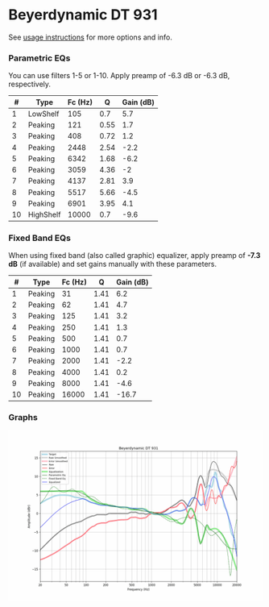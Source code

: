 # Beyerdynamic DT 931
See [usage instructions](https://github.com/jaakkopasanen/AutoEq#usage) for more options and info.

### Parametric EQs
You can use filters 1-5 or 1-10. Apply preamp of -6.3 dB or -6.3 dB, respectively.

|   # | Type      |   Fc (Hz) |    Q |   Gain (dB) |
|-----|-----------|-----------|------|-------------|
|   1 | LowShelf  |       105 | 0.7  |         5.7 |
|   2 | Peaking   |       121 | 0.55 |         1.7 |
|   3 | Peaking   |       408 | 0.72 |         1.2 |
|   4 | Peaking   |      2448 | 2.54 |        -2.2 |
|   5 | Peaking   |      6342 | 1.68 |        -6.2 |
|   6 | Peaking   |      3059 | 4.36 |        -2   |
|   7 | Peaking   |      4137 | 2.81 |         3.9 |
|   8 | Peaking   |      5517 | 5.66 |        -4.5 |
|   9 | Peaking   |      6901 | 3.95 |         4.1 |
|  10 | HighShelf |     10000 | 0.7  |        -9.6 |

### Fixed Band EQs
When using fixed band (also called graphic) equalizer, apply preamp of **-7.3 dB** (if available) and set gains manually with these parameters.

|   # | Type    |   Fc (Hz) |    Q |   Gain (dB) |
|-----|---------|-----------|------|-------------|
|   1 | Peaking |        31 | 1.41 |         6.2 |
|   2 | Peaking |        62 | 1.41 |         4.7 |
|   3 | Peaking |       125 | 1.41 |         3.2 |
|   4 | Peaking |       250 | 1.41 |         1.3 |
|   5 | Peaking |       500 | 1.41 |         0.7 |
|   6 | Peaking |      1000 | 1.41 |         0.7 |
|   7 | Peaking |      2000 | 1.41 |        -2.2 |
|   8 | Peaking |      4000 | 1.41 |         0.2 |
|   9 | Peaking |      8000 | 1.41 |        -4.6 |
|  10 | Peaking |     16000 | 1.41 |       -16.7 |

### Graphs
![](./Beyerdynamic%20DT%20931.png)
